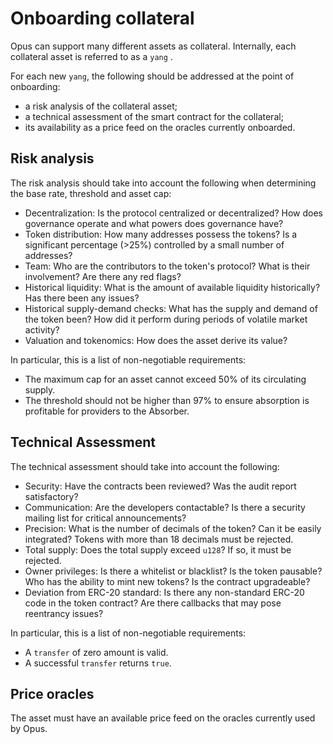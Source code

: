 # Onboarding collateral

Opus can support many different assets as collateral. Internally, each collateral asset is referred to as a `yang` .

For each new `yang`, the following should be addressed at the point of onboarding:

* a risk analysis of the collateral asset;
* a technical assessment of the smart contract for the collateral;
* its availability as a price feed on the oracles currently onboarded.

## Risk analysis

The risk analysis should take into account the following when determining the base rate, threshold and asset cap:

* Decentralization: Is the protocol centralized or decentralized? How does governance operate and what powers does governance have?
* Token distribution: How many addresses possess the tokens? Is a significant percentage (>25%) controlled by a small number of addresses?
* Team: Who are the contributors to the token's protocol? What is their involvement? Are there any red flags?
* Historical liquidity: What is the amount of available liquidity historically? Has there been any issues?
* Historical supply-demand checks: What has the supply and demand of the token been? How did it perform during periods of volatile market activity?
* Valuation and tokenomics: How does the asset derive its value?

In particular, this is a list of non-negotiable requirements:

* The maximum cap for an asset cannot exceed 50% of its circulating supply.
* The threshold should not be higher than 97% to ensure absorption is profitable for providers to the Absorber.

## Technical Assessment

The technical assessment should take into account the following:

* Security: Have the contracts been reviewed? Was the audit report satisfactory?
* Communication: Are the developers contactable? Is there a security mailing list for critical announcements?
* Precision: What is the number of decimals of the token? Can it be easily integrated? Tokens with more than 18 decimals must be rejected.
* Total supply: Does the total supply exceed `u128`? If so, it must be rejected.
* Owner privileges: Is there a whitelist or blacklist? Is the token pausable? Who has the ability to mint new tokens? Is the contract upgradeable?&#x20;
* Deviation from ERC-20 standard: Is there any non-standard ERC-20 code in the token contract? Are there callbacks that may pose reentrancy issues?

In particular, this is a list of non-negotiable requirements:

* A `transfer` of zero amount is valid.
* A successful `transfer` returns `true`.

## Price oracles

The asset must have an available price feed on the oracles currently used by Opus.
